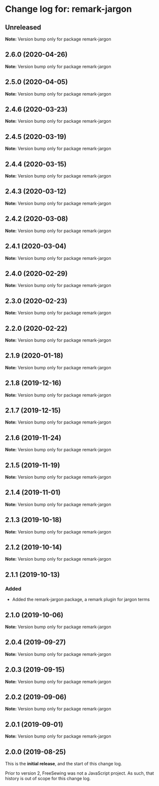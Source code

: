 # Change log for: remark-jargon

## Unreleased

**Note:** Version bump only for package remark-jargon

## 2.6.0 (2020-04-26)

**Note:** Version bump only for package remark-jargon

## 2.5.0 (2020-04-05)

**Note:** Version bump only for package remark-jargon

## 2.4.6 (2020-03-23)

**Note:** Version bump only for package remark-jargon

## 2.4.5 (2020-03-19)

**Note:** Version bump only for package remark-jargon

## 2.4.4 (2020-03-15)

**Note:** Version bump only for package remark-jargon

## 2.4.3 (2020-03-12)

**Note:** Version bump only for package remark-jargon

## 2.4.2 (2020-03-08)

**Note:** Version bump only for package remark-jargon

## 2.4.1 (2020-03-04)

**Note:** Version bump only for package remark-jargon

## 2.4.0 (2020-02-29)

**Note:** Version bump only for package remark-jargon

## 2.3.0 (2020-02-23)

**Note:** Version bump only for package remark-jargon

## 2.2.0 (2020-02-22)

**Note:** Version bump only for package remark-jargon

## 2.1.9 (2020-01-18)

**Note:** Version bump only for package remark-jargon

## 2.1.8 (2019-12-16)

**Note:** Version bump only for package remark-jargon

## 2.1.7 (2019-12-15)

**Note:** Version bump only for package remark-jargon

## 2.1.6 (2019-11-24)

**Note:** Version bump only for package remark-jargon

## 2.1.5 (2019-11-19)

**Note:** Version bump only for package remark-jargon

## 2.1.4 (2019-11-01)

**Note:** Version bump only for package remark-jargon

## 2.1.3 (2019-10-18)

**Note:** Version bump only for package remark-jargon

## 2.1.2 (2019-10-14)

**Note:** Version bump only for package remark-jargon

## 2.1.1 (2019-10-13)

### Added

- Added the remark-jargon package, a remark plugin for jargon terms

## 2.1.0 (2019-10-06)

**Note:** Version bump only for package remark-jargon

## 2.0.4 (2019-09-27)

**Note:** Version bump only for package remark-jargon

## 2.0.3 (2019-09-15)

**Note:** Version bump only for package remark-jargon

## 2.0.2 (2019-09-06)

**Note:** Version bump only for package remark-jargon

## 2.0.1 (2019-09-01)

**Note:** Version bump only for package remark-jargon

## 2.0.0 (2019-08-25)

This is the **initial release**, and the start of this change log.

Prior to version 2, FreeSewing was not a JavaScript project.
As such, that history is out of scope for this change log.
